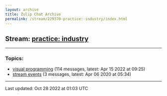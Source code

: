 ```yaml
---
layout: archive
title: Zulip Chat Archive
permalink: /stream/229370-practice:-industry/index.html
---
```


## Stream: [practice: industry](https://mattecapu.github.io/ct-zulip-archive/stream/229370-practice:-industry/index.html)
---

### Topics:

* [visual programming](topic/topic_visual.20programming.html) (114 messages, latest: Apr 15 2022 at 09:25)
* [stream events](topic/topic_stream.20events.html) (3 messages, latest: Apr 06 2020 at 05:34)

<hr><p>Last updated: Oct 28 2022 at 01:03 UTC</p>